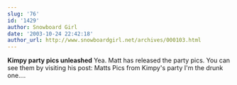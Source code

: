 ```yaml
---
slug: '76'
id: '1429'
author: Snowboard Girl
date: '2003-10-24 22:42:18'
author_url: http://www.snowboardgirl.net/archives/000103.html
---
```

<strong>Kimpy party pics unleashed</strong>
Yea. Matt has released the party pics. You can see them by visiting his post: Matts Pics from Kimpy's party I'm the drunk one....

